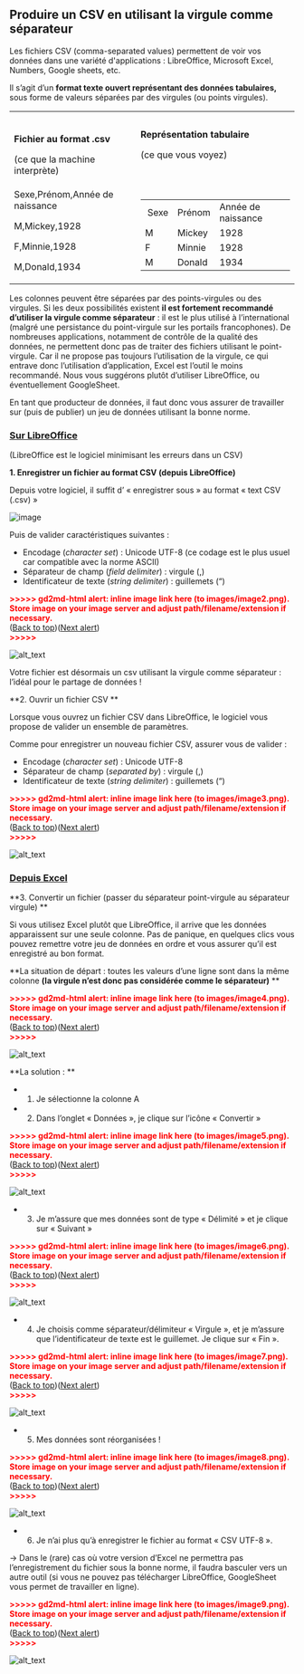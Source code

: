 ## **Produire un CSV en utilisant la virgule comme séparateur**

Les fichiers CSV (comma-separated values) permettent de voir vos données dans une variété d'applications : LibreOffice, Microsoft Excel, Numbers, Google sheets, etc.

Il s’agit d’un **format texte ouvert représentant des données tabulaires,** sous forme de valeurs séparées par des virgules (ou points virgules). 

<table>
  <tr>
   <td> 
<p>
<strong>Fichier au format .csv </strong>
<p>
(ce que la machine interprète) 
   </td>
   <td><strong>Représentation tabulaire </strong>
<p>
(ce que vous voyez) 
   </td>
  </tr>
  <tr>
   <td>Sexe,Prénom,Année de naissance
<p>
M,Mickey,1928
<p>
F,Minnie,1928
<p>
M,Donald,1934
   </td>
   <td>

<table>
  <tr>
   <td> Sexe
   </td>
   <td>Prénom
   </td>
   <td>Année de naissance
   </td>
  </tr>
  <tr>
   <td>M
   </td>
   <td>Mickey
   </td>
   <td>1928
   </td>
  </tr>
  <tr>
   <td>F
   </td>
   <td>Minnie
   </td>
   <td>1928
   </td>
  </tr>
  <tr>
   <td>M
   </td>
   <td>Donald
   </td>
   <td>1934
   </td>
  </tr>
</table>

   </td>
  </tr>
</table>


Les colonnes peuvent être séparées par des points-virgules ou des virgules. Si les deux possibilités existent **il est fortement recommandé d’utiliser la virgule comme séparateur** : il est le plus utilisé à l’international (malgré une persistance du point-virgule sur les portails francophones). De nombreuses applications, notamment de contrôle de la qualité des données, ne permettent donc pas de traiter des fichiers utilisant le point-virgule. Car il ne propose pas toujours l’utilisation de la virgule, ce qui entrave donc l’utilisation d’application, Excel est l’outil le moins recommandé. Nous vous suggérons plutôt d’utiliser LibreOffice, ou éventuellement GoogleSheet.

En tant que producteur de données, il faut donc vous assurer de travailler sur (puis de publier) un jeu de données utilisant la bonne norme. 

### **<span style="text-decoration:underline;">Sur LibreOffice</span>**

(LibreOffice est le logiciel minimisant les erreurs dans un CSV) 

**1. Enregistrer un fichier au format CSV  (depuis LibreOffice)**

Depuis votre logiciel, il suffit d’ « enregistrer sous » au format « text CSV (.csv) » 

![image](https://i.ibb.co/JdrjgkR/Capture-d-e-cran-2023-03-22-a-11-51-00.png)


Puis de valider caractéristiques suivantes : 

* Encodage (_character set_) : Unicode UTF-8 (ce codage est le plus usuel car compatible avec la norme ASCII) 
* Séparateur de champ (_field delimiter_) : virgule (,)
* Identificateur de texte (_string delimiter_) : guillemets (“)


<p id="gdcalert2" ><span style="color: red; font-weight: bold">>>>>>  gd2md-html alert: inline image link here (to images/image2.png). Store image on your image server and adjust path/filename/extension if necessary. </span><br>(<a href="#">Back to top</a>)(<a href="#gdcalert3">Next alert</a>)<br><span style="color: red; font-weight: bold">>>>>> </span></p>


![alt_text](images/image2.png "image_tooltip")


Votre fichier est désormais un csv utilisant la virgule comme séparateur : l’idéal pour le partage de données ! 

**2. Ouvrir un fichier CSV **

Lorsque vous ouvrez un fichier CSV dans LibreOffice, le logiciel vous propose de valider un ensemble de paramètres. 

Comme pour enregistrer un nouveau fichier CSV, assurer vous de valider : 

* Encodage (_character set_) : Unicode UTF-8
* Séparateur de champ (_separated by_) : virgule (,)
* Identificateur de texte (_string delimiter_) : guillemets (“)

<p id="gdcalert3" ><span style="color: red; font-weight: bold">>>>>>  gd2md-html alert: inline image link here (to images/image3.png). Store image on your image server and adjust path/filename/extension if necessary. </span><br>(<a href="#">Back to top</a>)(<a href="#gdcalert4">Next alert</a>)<br><span style="color: red; font-weight: bold">>>>>> </span></p>


![alt_text](images/image3.png "image_tooltip")


### **<span style="text-decoration:underline;">Depuis Excel</span>**

**3. Convertir un fichier (passer du séparateur point-virgule au séparateur virgule) **

Si vous utilisez Excel plutôt que LibreOffice, il arrive que les données apparaissent sur une seule colonne. Pas de panique, en quelques clics vous pouvez remettre votre jeu de données en ordre et vous assurer qu’il est enregistré au bon format.   

**La situation de départ : toutes les valeurs d’une ligne sont dans la même colonne **(la virgule n’est donc pas considérée comme le séparateur)**     **


<p id="gdcalert4" ><span style="color: red; font-weight: bold">>>>>>  gd2md-html alert: inline image link here (to images/image4.png). Store image on your image server and adjust path/filename/extension if necessary. </span><br>(<a href="#">Back to top</a>)(<a href="#gdcalert5">Next alert</a>)<br><span style="color: red; font-weight: bold">>>>>> </span></p>

![alt_text](images/image4.png "image_tooltip")


**La solution : **

* 1. Je sélectionne la colonne A 
* 2. Dans l’onglet « Données », je clique sur l’icône « Convertir » 

<p id="gdcalert5" ><span style="color: red; font-weight: bold">>>>>>  gd2md-html alert: inline image link here (to images/image5.png). Store image on your image server and adjust path/filename/extension if necessary. </span><br>(<a href="#">Back to top</a>)(<a href="#gdcalert6">Next alert</a>)<br><span style="color: red; font-weight: bold">>>>>> </span></p>


![alt_text](images/image5.png "image_tooltip")

* 3. Je m’assure que mes données sont de type « Délimité » et je clique sur « Suivant » 

<p id="gdcalert6" ><span style="color: red; font-weight: bold">>>>>>  gd2md-html alert: inline image link here (to images/image6.png). Store image on your image server and adjust path/filename/extension if necessary. </span><br>(<a href="#">Back to top</a>)(<a href="#gdcalert7">Next alert</a>)<br><span style="color: red; font-weight: bold">>>>>> </span></p>


![alt_text](images/image6.png "image_tooltip")

* 4. Je choisis comme séparateur/délimiteur « Virgule », et je m’assure que l’identificateur de texte est le guillemet. Je clique sur « Fin ». 

<p id="gdcalert7" ><span style="color: red; font-weight: bold">>>>>>  gd2md-html alert: inline image link here (to images/image7.png). Store image on your image server and adjust path/filename/extension if necessary. </span><br>(<a href="#">Back to top</a>)(<a href="#gdcalert8">Next alert</a>)<br><span style="color: red; font-weight: bold">>>>>> </span></p>


![alt_text](images/image7.png "image_tooltip")

* 5. Mes données sont réorganisées ! 

<p id="gdcalert8" ><span style="color: red; font-weight: bold">>>>>>  gd2md-html alert: inline image link here (to images/image8.png). Store image on your image server and adjust path/filename/extension if necessary. </span><br>(<a href="#">Back to top</a>)(<a href="#gdcalert9">Next alert</a>)<br><span style="color: red; font-weight: bold">>>>>> </span></p>


![alt_text](images/image8.png "image_tooltip")


* 6. Je n’ai plus qu’à enregistrer le fichier au format « CSV UTF-8 ». 

→ Dans le (rare) cas où votre version d’Excel ne permettra pas l’enregistrement du fichier sous la bonne norme, il faudra basculer vers un autre outil (si vous ne pouvez pas télécharger LibreOffice, GoogleSheet vous permet de travailler en ligne). 

<p id="gdcalert9" ><span style="color: red; font-weight: bold">>>>>>  gd2md-html alert: inline image link here (to images/image9.png). Store image on your image server and adjust path/filename/extension if necessary. </span><br>(<a href="#">Back to top</a>)(<a href="#gdcalert10">Next alert</a>)<br><span style="color: red; font-weight: bold">>>>>> </span></p>


![alt_text](images/image9.png "image_tooltip")
